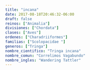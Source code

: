 ```yaml
---
title: "incana"
date: 2017-08-18T20:46:32-06:00
draft: false
reinos: ["Animalia"]
divisiones: ["Chordata"]
clases: ["Aves"]
ordenes: ["Charadriiformes"]
familias: ["Scolopacidae "]
generos: ["Tringa"]
nombre_cientifico: "Tringa incana"
nombre_comun: "Correlimos Vagabundo"
nombre_ingles: "Wandering Tattler"
---
```

